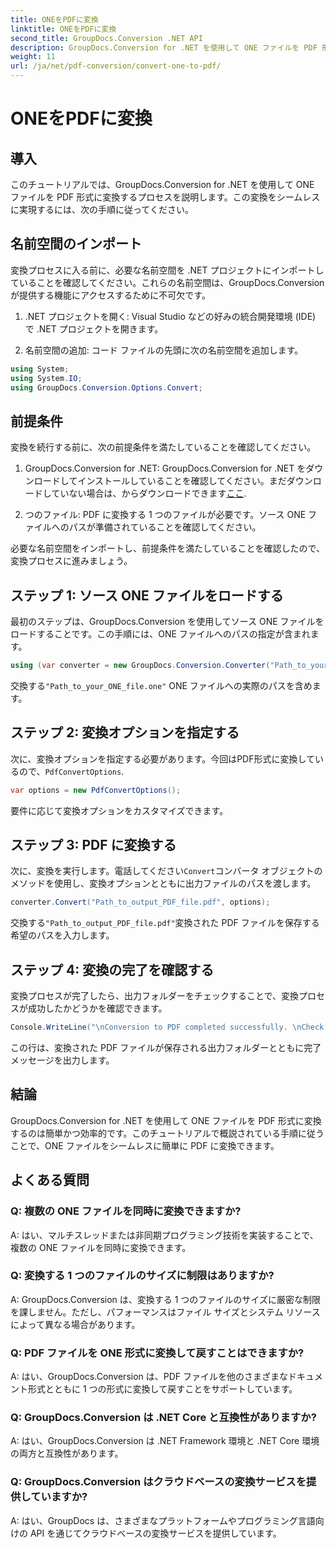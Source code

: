 ```yaml
---
title: ONEをPDFに変換
linktitle: ONEをPDFに変換
second_title: GroupDocs.Conversion .NET API
description: GroupDocs.Conversion for .NET を使用して ONE ファイルを PDF 形式に簡単に変換する方法を学びます。ステップバイステップのガイドに従ってください。
weight: 11
url: /ja/net/pdf-conversion/convert-one-to-pdf/
---
```


# ONEをPDFに変換

## 導入

このチュートリアルでは、GroupDocs.Conversion for .NET を使用して ONE ファイルを PDF 形式に変換するプロセスを説明します。この変換をシームレスに実現するには、次の手順に従ってください。

## 名前空間のインポート

変換プロセスに入る前に、必要な名前空間を .NET プロジェクトにインポートしていることを確認してください。これらの名前空間は、GroupDocs.Conversion が提供する機能にアクセスするために不可欠です。

1. .NET プロジェクトを開く: Visual Studio などの好みの統合開発環境 (IDE) で .NET プロジェクトを開きます。

2. 名前空間の追加: コード ファイルの先頭に次の名前空間を追加します。

```csharp
using System;
using System.IO;
using GroupDocs.Conversion.Options.Convert;
```

## 前提条件

変換を続行する前に、次の前提条件を満たしていることを確認してください。

1.  GroupDocs.Conversion for .NET: GroupDocs.Conversion for .NET をダウンロードしてインストールしていることを確認してください。まだダウンロードしていない場合は、からダウンロードできます[ここ](https://releases.groupdocs.com/conversion/net/).

2. つのファイル: PDF に変換する 1 つのファイルが必要です。ソース ONE ファイルへのパスが準備されていることを確認してください。

必要な名前空間をインポートし、前提条件を満たしていることを確認したので、変換プロセスに進みましょう。

## ステップ 1: ソース ONE ファイルをロードする

最初のステップは、GroupDocs.Conversion を使用してソース ONE ファイルをロードすることです。この手順には、ONE ファイルへのパスの指定が含まれます。

```csharp
using (var converter = new GroupDocs.Conversion.Converter("Path_to_your_ONE_file.one"))
```

交換する`"Path_to_your_ONE_file.one"` ONE ファイルへの実際のパスを含めます。

## ステップ 2: 変換オプションを指定する

次に、変換オプションを指定する必要があります。今回はPDF形式に変換しているので、`PdfConvertOptions`.

```csharp
var options = new PdfConvertOptions();
```

要件に応じて変換オプションをカスタマイズできます。

## ステップ 3: PDF に変換する

次に、変換を実行します。電話してください`Convert`コンバータ オブジェクトのメソッドを使用し、変換オプションとともに出力ファイルのパスを渡します。

```csharp
converter.Convert("Path_to_output_PDF_file.pdf", options);
```

交換する`"Path_to_output_PDF_file.pdf"`変換された PDF ファイルを保存する希望のパスを入力します。

## ステップ 4: 変換の完了を確認する

変換プロセスが完了したら、出力フォルダーをチェックすることで、変換プロセスが成功したかどうかを確認できます。

```csharp
Console.WriteLine("\nConversion to PDF completed successfully. \nCheck output in {0}", outputFolder);
```

この行は、変換された PDF ファイルが保存される出力フォルダーとともに完了メッセージを出力します。

## 結論

GroupDocs.Conversion for .NET を使用して ONE ファイルを PDF 形式に変換するのは簡単かつ効率的です。このチュートリアルで概説されている手順に従うことで、ONE ファイルをシームレスに簡単に PDF に変換できます。

## よくある質問

### Q: 複数の ONE ファイルを同時に変換できますか?

A: はい、マルチスレッドまたは非同期プログラミング技術を実装することで、複数の ONE ファイルを同時に変換できます。

### Q: 変換する 1 つのファイルのサイズに制限はありますか?

A: GroupDocs.Conversion は、変換する 1 つのファイルのサイズに厳密な制限を課しません。ただし、パフォーマンスはファイル サイズとシステム リソースによって異なる場合があります。

### Q: PDF ファイルを ONE 形式に変換して戻すことはできますか?

A: はい、GroupDocs.Conversion は、PDF ファイルを他のさまざまなドキュメント形式とともに 1 つの形式に変換して戻すことをサポートしています。

### Q: GroupDocs.Conversion は .NET Core と互換性がありますか?

A: はい、GroupDocs.Conversion は .NET Framework 環境と .NET Core 環境の両方と互換性があります。

### Q: GroupDocs.Conversion はクラウドベースの変換サービスを提供していますか?

A: はい、GroupDocs は、さまざまなプラットフォームやプログラミング言語向けの API を通じてクラウドベースの変換サービスを提供しています。